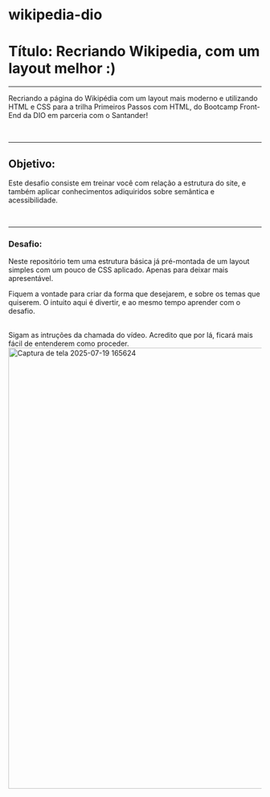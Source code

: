 # wikipedia-dio
<h1>Título: Recriando Wikipedia, com um layout melhor :)</h1>
<hr />
<p>Recriando a página do Wikipédia com um layout mais moderno e utilizando HTML e CSS para a trilha Primeiros Passos com HTML, do Bootcamp Front-End da DIO em parceria com o Santander!</p>
<br>
<hr />
<h2>Objetivo:</h2>
<p>Este desafio consiste em treinar você com relação a estrutura do site, e também aplicar conhecimentos adiquiridos sobre semântica e acessibilidade.</p>
<br>
<hr />
<h3>Desafio:</h3>
<p>Neste repositório tem uma estrutura básica já pré-montada de um layout simples com um pouco de CSS aplicado. Apenas para deixar mais apresentável.</p>
<p>Fiquem a vontade para criar da forma que desejarem, e sobre os temas que quiserem. O intuito aqui é divertir, e ao mesmo tempo aprender com o desafio.</p>
<br>
Sigam as intruções da chamada do vídeo. Acredito que por lá, ficará mais fácil de entenderem como proceder.
<img width="1880" height="879" alt="Captura de tela 2025-07-19 165624" src="https://github.com/user-attachments/assets/3c4044cb-5819-48cb-97ec-7137ba4d3d32" />
